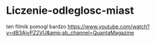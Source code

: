 # Liczenie-odleglosc-miast
ten filmik pomogl bardzo
https://www.youtube.com/watch?v=dB3AivPZ2VU&amp;ab_channel=QuantaMagazine

